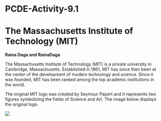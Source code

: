 # PCDE-Activity-9.1
# The Massachusetts Institute of Technology (MIT)

**Raina Daga and RainaDaga**

The Massachusetts Institute of Technology (MIT) is a private university in Cambridge, Massachusetts. Established in 1861, MIT has since then been at the center of the development of modern technology and science. Since it was founded, MIT has been ranked among the top academic institutions in the world.

The original MIT logo was created by Seymour Papert and it represents two figures symbolizing the fields of Science and Art. The image below displays the original logo.

![](image.png)
